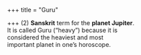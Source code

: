 +++
title = "Guru"

+++
(2) **Sanskrit** term for the **planet Jupiter**.  
It is called Guru (“heavy”) because it is  
considered the heaviest and most  
important planet in one’s horoscope.